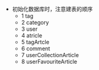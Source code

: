 - 初始化数据库时，注意建表的顺序
  - 1 tag
  - 2 category
  - 3 user
  - 4 atricle
  - 5 tagArtcle
  - 6 comment
  - 7 userCollectionArticle
  - 8 userFavouriteArticle
